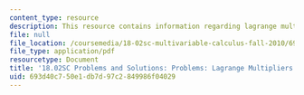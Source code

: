 ```yaml
---
content_type: resource
description: This resource contains information regarding lagrange multipliers.
file: null
file_location: /coursemedia/18-02sc-multivariable-calculus-fall-2010/693d40c750e1db7d97c2849986f04029_MIT18_02SC_pb_46_comb.pdf
file_type: application/pdf
resourcetype: Document
title: '18.02SC Problems and Solutions: Problems: Lagrange Multipliers'
uid: 693d40c7-50e1-db7d-97c2-849986f04029
---
```

